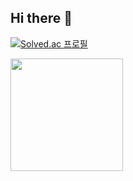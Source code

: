## Hi there 👋

<!--
**bali78456/bali78456** is a ✨ _special_ ✨ repository because its `README.md` (this file) appears on your GitHub profile.

Here are some ideas to get you started:

- 🔭 I’m currently working on ...
- 🌱 I’m currently learning ...
- 👯 I’m looking to collaborate on ...
- 🤔 I’m looking for help with ...
- 💬 Ask me about ...
- 📫 How to reach me: ...
- 😄 Pronouns: ...
- ⚡ Fun fact: ...
-->
[![Solved.ac 프로필](http://mazassumnida.wtf/api/v2/generate_badge?boj=bali78456)](https://solved.ac/bali78456)



<p>
  <img height="180em" src="https://github-readme-stats.vercel.app/api?username=bali78456&show_icons=true&include_all_commits=true&bg_color=30,e96443,904e95&title_color=fff&text_color=fff">
</p>
